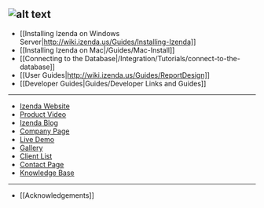 ![alt text](http://demo2.izenda.us/bi/rs.aspx?image=ModernImages.izenda-logo-4.gif)
---

* [[Installing Izenda on Windows Server|http://wiki.izenda.us/Guides/Installing-Izenda]]
* [[Installing Izenda on Mac|/Guides/Mac-Install]]
* [[Connecting to the Database|/Integration/Tutorials/connect-to-the-database]]
* [[User Guides|http://wiki.izenda.us/Guides/ReportDesign]]
* [[Developer Guides|Guides/Developer Links and Guides]]

---

* [Izenda Website](http://www.izenda.com/Site/Izenda-Ad-Hoc-Reporting.aspx)
* [Product Video](http://www.izenda.com/Site/Video/ProductVideo.aspx)
* [Izenda Blog](http://blog.izenda.com/)
* [Company Page](http://www.izenda.com/site/Pages/company.aspx)
* [Live Demo](http://demo2.izenda.us/bi/ReportListIntro.aspx)
* [Gallery](http://www.izenda.com/site/Pages/Gallery.aspx)
* [Client List](http://www.izenda.com/Site/Pages/Clients.aspx)
* [Contact Page](http://www.izenda.com/site/Pages/contactus.aspx)
* [Knowledge Base](http://www.izenda.com/Site/KB/Integration/94)

---

* [[Acknowledgements]]